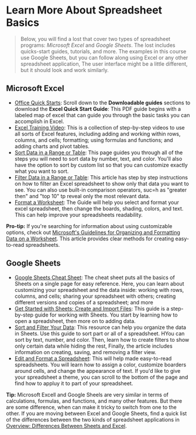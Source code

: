 # Learn More About Spreadsheet Basics

> Below, you will find a lost that cover two types of spreadsheet programs: _Microsoft Excel_ and _Google Sheets_. The lost includes quicks-start guides, tutorials, and more. The examples in this course use Google Sheets, but you can follow along using Excel or any other spreadsheet application, The user interface might be a little different, but it should look and work similarly.

## Microsoft Excel

- [Office Quick Starts](): Scroll down to the **Downloadable guides** sections to download the **Excel Quick Start Guide**: This PDF guide begins with a labeled map of excel that can guide you through the basic tasks you can accomplish in Excel.
- [Excel Training Video](): This is a collection of step-by-step videos to use all sorts of Excel features, including adding and working within rows, columns, and cells; formatting; using formulas and functions; and adding charts and pivot tables.
- [Sort Data in a Range or Table](): This page guides you through all of the steps you will need to sort data by number, text, and color. You'll also have the option to sort by custom list so that you can customize exactly what you want to sort.
- [Filter Data in a Range or Table](): This article has step by step instructions on how to filter an Excel spreadsheet to show only that data you want to see. You can also use built-in comparison operators, suc=h as "greater then" and "top 10" tp reveal only the most relevant data.
- [Format a Worksheet](): The Guide will help you select and format your excel spreadsheet, then change the boards, shading, colors, and text. This can help improve your spreadsheets readability.

**Pro-tip:** If you're searching for information about using customizable options, check out [Microsoft's Guidelines for Organizing and Formatting Data on a Worksheet](). This article provides clear methods for creating easy-to-read spreadsheets.

## Google Sheets

- [Google Sheets Cheat Sheet](): The cheat sheet puts all the basics of Sheets on a single page for easy reference. Here, you can learn about customizing your spreadsheet and the data inside: working with rows, columns, and cells; sharing your spreadsheet with others; creating different versions and copies of a spreadsheet; and more
- [Get Started with Sheets; Create and Import Files](): This guide is a step-by-step guide for working with Sheets. You start by learning how to open a spreadsheet, then more on to adding data.
- [Sort and Filter Your Data](): This resource can help you organize the data in Sheets. Use this guide to sort part or all of a spreadsheet. HYou can sort by text, number, and color. Then, learn how to create filters to show only certain data while hiding the rest, Finally, the article includes information on creating, saving, and removing a filter view.
- [Edit and Format a Spreadsheet](): This will help made easy-to-read spreadsheets. You will learn how to assign a color, customize boarders around cells, and change the appearance of text. If you'd like to give your spreadsheet a theme, you can scroll to the bottom of the page and find how to appluy it to part of your spreadsheet.

**Tip:** Microsoft Excell and Google Sheels are very similar in terms of calculations, formulas, and functions, and many other features. But there are some difference, when can make it tricky to switch from one to the other. If you are moving between Excel and Google Sheets, find a quick list of the differences between the two kinds of spreadsheet applications in [Overview: Differences Between Sheets and Excel]().
